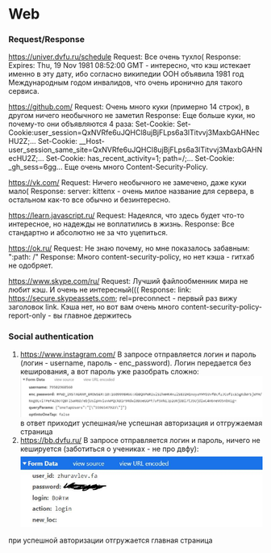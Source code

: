 # Web
### Request/Response
https://univer.dvfu.ru/schedule
Request:
	Все очень тухло(
Response:
	Expires: Thu, 19 Nov 1981 08:52:00 GMT - интересно, что кэш истекает именно в эту дату, ибо согласно википедии ООН объявила 1981 год Международным годом инвалидов, что очень иронично для такого сервиса.

https://github.com/
Request:
	Очень много куки (примерно 14 строк), в другом ничего необычного не заметил
Response:
	Еще больше куки, но почему-то они объявляются 4 раза:
	Set-Cookie: Set-Cookie:user_session=QxNVRfe6uJQHCl8ujBjFLps6a3lTitvvj3MaxbGAHNecHU2Z;...
Set-Cookie: __Host-user_session_same_site=QxNVRfe6uJQHCl8ujBjFLps6a3lTitvvj3MaxbGAHNecHU2Z;...
Set-Cookie: has_recent_activity=1; path=/;...
Set-Cookie: _gh_sess=6gg...
	Еще очень много Content-Security-Policy.

https://vk.com/
Request:
	Ничего необычного не замечено, даже куки мало(
Response:
	server: kittenx - очень милое название для сервера, в остальном как-то все обычно и безинтересно.

https://learn.javascript.ru/
Request:
	Надеялся, что здесь будет что-то интересное, но надежды не воплатились в жизнь.
Response:
	Все стандартно и абсолютно не за что уцепиться.

https://ok.ru/
Request:
	Не знаю почему, но мне показалось забавным: ":path: /"
Response:
	Много content-security-policy, но нет кэша - гитхаб не одобряет.

https://www.skype.com/ru/
Request:
	Лучший файлообменник мира не любит кэш. И очень не интересный(((
Response:
	link: <https://secure.skypeassets.com>; rel=preconnect - первый раз вижу заголовок link. Кэша нет, но вот вам очень много content-security-policy-report-only - вы главное держитесь

### Social authentication
1. https://www.instagram.com/ В запросе отправляется логин и пароль (логин - username, пароль - enc_password). Логин передается без кеширования, а вот пароль уже разобрать сложно: ![instagram](https://github.com/ZooShow/Web/blob/master/insta.JPG)
в ответ приходит успешная/не успешная авторизация и отгружаемая страница
2. https://bb.dvfu.ru/ В запросе отправляется логин и пароль, ничего не кешируется (заботиться о учениках - не про двфу): ![bb](https://github.com/ZooShow/Web/blob/master/bb.JPG)

при успешной авторизации отгружается главная страница
